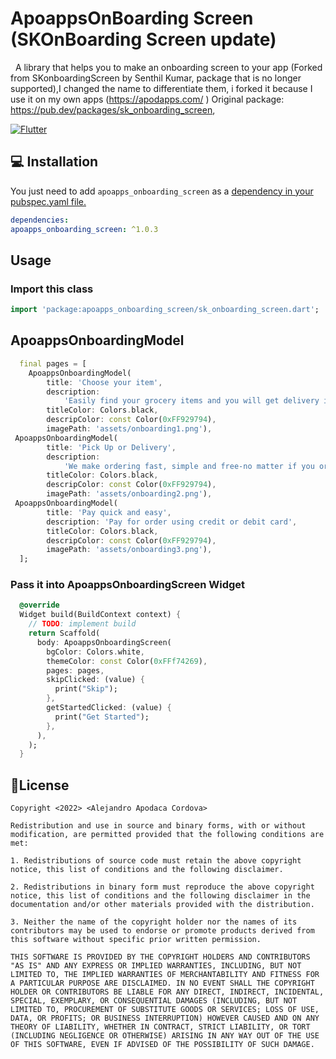# ApoappsOnBoarding Screen (SKOnBoarding Screen update)
 
A library that helps you to make an onboarding screen to your app (Forked from SKonboardingScreen by Senthil Kumar, package that is no longer supported),I changed the name to differentiate them, i forked it because I use it on my own apps (https://apodapps.com/ )
Original package: https://pub.dev/packages/sk_onboarding_screen, 
  



 [![Flutter](https://img.shields.io/badge/Platform-Flutter-blue.svg)](https://flutter.dev/)

## 💻 Installation

You just need to add `apoapps_onboarding_screen` as a [dependency in your pubspec.yaml file.](https://flutter.dev/docs/development/packages-and-plugins/using-packages)

```yaml
dependencies:
apoapps_onboarding_screen: ^1.0.3
```

## Usage

### Import this class

```dart
import 'package:apoapps_onboarding_screen/sk_onboarding_screen.dart';
```

## ApoappsOnboardingModel

```dart
  final pages = [
    ApoappsOnboardingModel(
        title: 'Choose your item',
        description:
            'Easily find your grocery items and you will get delivery in wide range',
        titleColor: Colors.black,
        descripColor: const Color(0xFF929794),
        imagePath: 'assets/onboarding1.png'),
 ApoappsOnboardingModel(
        title: 'Pick Up or Delivery',
        description:
            'We make ordering fast, simple and free-no matter if you order online or cash',
        titleColor: Colors.black,
        descripColor: const Color(0xFF929794),
        imagePath: 'assets/onboarding2.png'),
 ApoappsOnboardingModel(
        title: 'Pay quick and easy',
        description: 'Pay for order using credit or debit card',
        titleColor: Colors.black,
        descripColor: const Color(0xFF929794),
        imagePath: 'assets/onboarding3.png'),
  ];
```
### Pass it into ApoappsOnboardingScreen Widget

```dart
  @override
  Widget build(BuildContext context) {
    // TODO: implement build
    return Scaffold(
      body: ApoappsOnboardingScreen(
        bgColor: Colors.white,
        themeColor: const Color(0xFFf74269),
        pages: pages,
        skipClicked: (value) {
          print("Skip");
        },
        getStartedClicked: (value) {
          print("Get Started");
        },
      ),
    );
  }
```

## 📃License

    Copyright <2022> <Alejandro Apodaca Cordova>

    Redistribution and use in source and binary forms, with or without modification, are permitted provided that the following conditions are met:

    1. Redistributions of source code must retain the above copyright notice, this list of conditions and the following disclaimer.

    2. Redistributions in binary form must reproduce the above copyright notice, this list of conditions and the following disclaimer in the documentation and/or other materials provided with the distribution.

    3. Neither the name of the copyright holder nor the names of its contributors may be used to endorse or promote products derived from this software without specific prior written permission.

    THIS SOFTWARE IS PROVIDED BY THE COPYRIGHT HOLDERS AND CONTRIBUTORS "AS IS" AND ANY EXPRESS OR IMPLIED WARRANTIES, INCLUDING, BUT NOT LIMITED TO, THE IMPLIED WARRANTIES OF MERCHANTABILITY AND FITNESS FOR A PARTICULAR PURPOSE ARE DISCLAIMED. IN NO EVENT SHALL THE COPYRIGHT HOLDER OR CONTRIBUTORS BE LIABLE FOR ANY DIRECT, INDIRECT, INCIDENTAL, SPECIAL, EXEMPLARY, OR CONSEQUENTIAL DAMAGES (INCLUDING, BUT NOT LIMITED TO, PROCUREMENT OF SUBSTITUTE GOODS OR SERVICES; LOSS OF USE, DATA, OR PROFITS; OR BUSINESS INTERRUPTION) HOWEVER CAUSED AND ON ANY THEORY OF LIABILITY, WHETHER IN CONTRACT, STRICT LIABILITY, OR TORT (INCLUDING NEGLIGENCE OR OTHERWISE) ARISING IN ANY WAY OUT OF THE USE OF THIS SOFTWARE, EVEN IF ADVISED OF THE POSSIBILITY OF SUCH DAMAGE.
